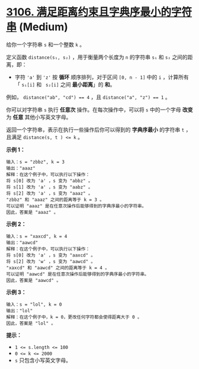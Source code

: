 # [3106. 满足距离约束且字典序最小的字符串][link] (Medium)

[link]: https://leetcode.cn/contest/weekly-contest-392/problems/lexicographically-smallest-string-after-operations-with-constraint/

给你一个字符串 `s` 和一个整数 `k` 。

定义函数 `distance(s₁, s₂)` ，用于衡量两个长度为 `n` 的字符串 `s₁` 和 `s₂` 之间的距离，即：

- 字符 `'a'` 到 `'z'` 按 **循环** 顺序排列，对于区间 `[0, n - 1]` 中的 `i` ，计算所有「 `s₁[i]` 和 `
s₂[i]` 之间 **最小距离**」的 **和**。

例如， `distance("ab", "cd") == 4` ，且 `distance("a", "z") == 1` 。

你可以对字符串 `s` 执行 **任意次** 操作。在每次操作中，可以将 `s` 中的一个字母 **改变** 为 **任意** 
其他小写英文字母。

返回一个字符串，表示在执行一些操作后你可以得到的 **字典序最小** 的字符串 `t` ，且满足 `distance(s, t
) <= k` 。

**示例 1：**

```
输入：s = "zbbz", k = 3
输出："aaaz"
解释：在这个例子中，可以执行以下操作：
将 s[0] 改为 'a' ，s 变为 "abbz" 。
将 s[1] 改为 'a' ，s 变为 "aabz" 。
将 s[2] 改为 'a' ，s 变为 "aaaz" 。
"zbbz" 和 "aaaz" 之间的距离等于 k = 3 。
可以证明 "aaaz" 是在任意次操作后能够得到的字典序最小的字符串。
因此，答案是 "aaaz" 。
```

**示例 2：**

```
输入：s = "xaxcd", k = 4
输出："aawcd"
解释：在这个例子中，可以执行以下操作：
将 s[0] 改为 'a' ，s 变为 "aaxcd" 。
将 s[2] 改为 'w' ，s 变为 "aawcd" 。
"xaxcd" 和 "aawcd" 之间的距离等于 k = 4 。
可以证明 "aawcd" 是在任意次操作后能够得到的字典序最小的字符串。
因此，答案是 "aawcd" 。
```

**示例 3：**

```
输入：s = "lol", k = 0
输出："lol"
解释：在这个例子中，k = 0，更改任何字符都会使得距离大于 0 。
因此，答案是 "lol" 。
```

**提示：**

- `1 <= s.length <= 100`
- `0 <= k <= 2000`
- `s` 只包含小写英文字母。
